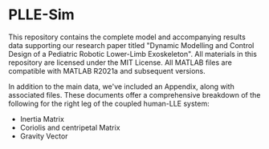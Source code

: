 # PLLE-Sim
This repository contains the complete model and accompanying results data supporting our research
paper titled "Dynamic Modelling and Control Design of a Pediatric Robotic Lower-Limb Exoskeleton".
All materials in this repository are licensed under the MIT License. 
All MATLAB files are compatible with MATLAB R2021a and subsequent versions. 

In addition to the main data, we've included an Appendix, along with associated files. 
These documents offer a comprehensive breakdown of the following for the right leg of 
the coupled human-LLE system:

- Inertia Matrix
- Coriolis and centripetal Matrix
- Gravity Vector 
